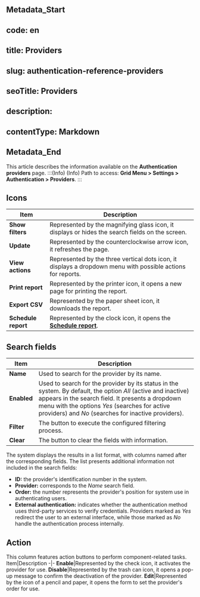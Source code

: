 ## Metadata_Start 
## code: en
## title: Providers 
## slug: authentication-reference-providers 
## seoTitle: Providers 
## description:  
## contentType: Markdown 
## Metadata_End
This article describes the information available on the **Authentication providers** page.
:::(Info) (Info)
Path to access: **Grid Menu > Settings > Authentication > Providers**.
:::

## Icons
Item|Description
-|-
**Show filters**|Represented by the magnifying glass icon, it displays or hides the search fields on the screen.
**Update**|Represented by the counterclockwise arrow icon, it refreshes the page.
**View actions**|Represented by the three vertical dots icon, it displays a dropdown menu with possible actions for reports.
**Print report**|Represented by the printer icon, it opens a new page for printing the report.
**Export CSV**|Represented by the paper sheet icon, it downloads the report.
**Schedule report**|Represented by the clock icon, it opens the [**Schedule report**](/v3-32/docs/general-information-how-to-issue-download-and-schedule-device-reports).

## Search fields
Item|Description
-|-
**Name**|Used to search for the provider by its name.
**Enabled**|Used to search for the provider by its status in the system. By default, the option *All* (active and inactive) appears in the search field. It presents a dropdown menu with the options *Yes* (searches for active providers) and *No* (searches for inactive providers).
**Filter**|The button to execute the configured filtering process.
**Clear**|The button to clear the fields with information.

The system displays the results in a list format, with columns named after the corresponding fields. The list presents additional information not included in the search fields:

* **ID:** the provider's identification number in the system.
* **Provider:** corresponds to the *Name* search field.
* **Order:** the number represents the provider's position for system use in authenticating users.
* **External authentication:** indicates whether the authentication method uses third-party services to verify credentials. Providers marked as *Yes* redirect the user to an external interface, while those marked as *No* handle the authentication process internally.

## Action
This column features action buttons to perform component-related tasks.
Item|Description
-|-
**Enable**|Represented by the check icon, it activates the provider for use.
**Disable**|Represented by the trash can icon, it opens a pop-up message to confirm the deactivation of the provider.
**Edit**|Represented by the icon of a pencil and paper, it opens the form to set the provider's order for use.


